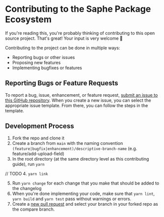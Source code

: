 # Contributing to the Saphe Package Ecosystem

If you're reading this, you're probably thinking of contributing to this open source project. That's great! Your input is very welcome 🎉

Contributing to the project can be done in multiple ways:

- Reporting bugs or other issues
- Proposing new features
- Implementing bugfixes or features

## Reporting Bugs or Feature Requests

To report a bug, issue, enhancement, or feature request, [submit an issue to this GitHub repository](https://github.com/saphewilliam/saphe-packages/issues/new/choose). When you create a new issue, you can select the appropriate issue template. From there, you can follow the steps in the template.

## Development Process

1. Fork the repo and clone it
2. Create a branch from `main` with the naming convention `(feature|bugfix|enhancement)/descriptive-branch-name` (e.g. feature/add-upload-field)
3. In the root directory (at the same directory level as this contributing guide), run `yarn`

// TODO
4. `yarn link`

5. Run `yarn change` for each change that you make that should be added to the changelog
6. When you're done implementing your code, make sure that `yarn lint`, `yarn build` and `yarn test` pass without warnings or errors.
7. Create a [new pull request](https://github.com/saphewilliam/saphe-packages/compare) and select your branch in your forked repo as the compare branch.
